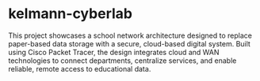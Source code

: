 # kelmann-cyberlab
This project showcases a school network architecture designed to replace paper-based data storage with a secure, cloud-based digital system. Built using Cisco Packet Tracer, the design integrates cloud and WAN technologies to connect departments, centralize services, and enable reliable, remote access to educational data.
